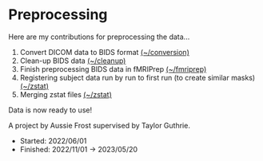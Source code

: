 # Preprocessing

Here are my contributions for preprocessing the data...

1. Convert DICOM data to BIDS format [(~/conversion)](https://github.com/austinfroste/round_robin_person_decoding/tree/main/preprocessing/conversion)
2. Clean-up BIDS data [(~/cleanup)](https://github.com/austinfroste/round_robin_person_decoding/tree/main/preprocessing/cleanup)
3. Finish preprocessing BIDS data in fMRIPrep [(~/fmriprep)](https://github.com/austinfroste/round_robin_person_decoding/tree/main/preprocessing/fmriprep)
4. Registering subject data run by run to first run (to create similar masks) [(~/zstat)](https://github.com/austinfroste/round_robin_person_decoding/tree/main/preprocessing/zstat)
5. Merging zstat files [(~/zstat)](https://github.com/austinfroste/round_robin_person_decoding/tree/main/preprocessing/zstat)

Data is now ready to use!

A project by Aussie Frost supervised by Taylor Guthrie.
* Started: 2022/06/01
* Finished: 2022/11/01 -> 2023/05/20
